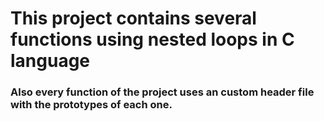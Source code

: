 # This project contains several functions using nested loops in C language
### Also every function of the project uses an custom header file with the prototypes of each one.
